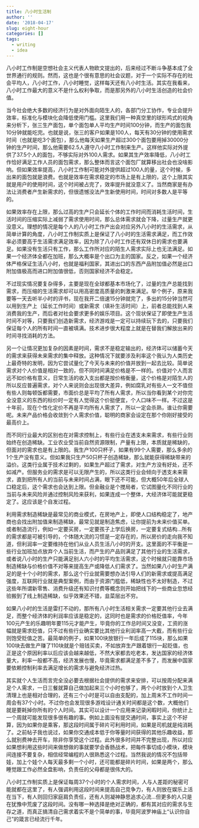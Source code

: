 ```yaml
---
title: 八小时生活制
author: ''
date: '2018-04-17'
slug: eight-hour
categories: []
tags:
  - writing
  - idea
---
```

八小时工作制是空想社会主义代表人物欧文提出的，后来经过不断斗争基本成了全世界通行的规则。然而，这也是个很有意思的社会议题，对于一个实际不存在的社会平均人，八小时工作，八小时睡觉，这样每天还有八小时生活。其实在我看来，八小时工作最大的意义不是什么权利争取，而是那另外的八小时生活创造的社会价值。

当今社会绝大多数的经济行为是对外面向陌生人的，各部门分工协作，专业会提升效率，标准化与模块化会降低使用门槛。这里我们用一种真空里的球形鸡式的视角来分析下，张三生产面包，单个面包单人平均生产时间100分钟，而生产的面包我10分钟就能吃完。也就是说，张三的客户如果是100人，每天有30分钟的使用需求时间（也就是吃3个面包），那么他每天如果生产超过300个面包要用掉30000分钟的生产时间，那么他需要62.5人遵守八小时工作制来生产。这样他实际对外提供了37.5个人的面包，不够实际对外100人需求。如果其生产效率降低，八小时工作恰好满足工作人员的面包需求，那么整体而言这个面包厂就算移出社会也没啥影响。但如果效率提高，八小时工作制可能对外提供超过100人的量，这个时候，多出来的面包就是浪费。也就是效率在需求稳定的市场上是有上限的，这个上限其实就是用户的使用时间，这个时间被占完了，效率提升就没意义了。当然商家是有办法让消费者产生新需求的，但很遗憾没法产生新使用时间，时间对多数人是平等的。

如果效率存在上限，那么过高的生产只会延长个体的工作时间而消耗生活时间，生活时间的压缩实际上减弱了需求使用时间，那么总体需求就会下降，过量生产就更没意义。理想的情况是每个人的八小时工作产出会对应另外八小时的生活需求，从简单计算的角度，八小时工作制实质上是保证了八小时的生活需求满足，而工作效率必须要高于生活需求满足效率，因为除了八小时工作还有双休日的需求也要满足。如果没有生活只有工作，那么工作所对应的陌生人需求实际上也无法满足。如果一个经济体全都在加班，那么大概率是个出口为主的国家。反之，如果一个经济体严格保证生活八小时，也就是福利国家，其进出口的东西产品附加值必然是出口附加值极高而进口附加值很低，否则国家经济不会稳定。

不过现实情况要复杂得多，主要是现在全球都基本市场化了，过量的生产总能找到需求，而压缩的生活需求却可以用高密度高质量的刺激来满足。举个例子，原来我要等一天去听半小时的评书，现在我开二倍速15分钟就完了，多出的15分钟当然可以用到生产上（延长工作时间）或新需求（填补生活时间）上，前者总能找到人来消费我的生产，而后者对社会要求更多的娱乐项目。这个现状保证了即使生产生活时间不对等，只要我们创造新需求，经济游戏是一定可以持续玩下去的，只要我们保证每个人的所有时间一直被填满。技术进步很大程度上就是在替我们解放出来的时间寻找消耗的方法。

另一个让情况更加复杂的因素是时间，需求不是稳定输出的，经济体可以储蓄今天的需求来获得未来需求的集中释放。这种情况下就要涉及利率这个我认为人类历史上最奇特的发明，因为它尝试量化了今天与未来的价值并放到一起去比较。简单说需求对个人价值是相对一致的，但不同时间满足价格是不一样的。价值对个人而言远不如价格有意义，日常生活的收入支出都是按价格衡量，这个价格是对陌生人的所以反应普遍需求，对个人来说则会出现很大差异，例如腐乳对有些人一文不值但有些人则每顿饭都需要，市面价总是平均了所有人需求，所以当你看到某个对你完全没意义的东西的标价时一定有人觉得这个价挺便宜，个人口味不一样。不过这是十年前，现在个性化定价不再是平均所有人需求了，所以一定会杀熟，谁让你需要呢。未来产品价格会收敛到个人需求价值，聪明的商家会设定在那个你刚好接受的最高价上。

而不同行业最大的区别也在对需求控制上，有些行业在透支未来需求，有些行业则始终在创造稀缺。工业农业受当前自然资源限制，产量有上限，本质就是稀缺的，但面对的需求也是有上限的。我生产100只杯子，如果有99个人需要，那么多余的1个生产没有意义。但如果我只生产50只杯子创造稀缺，那么就能获得稀缺带来的溢价。这类行业属于技术过剩的，如果生产超过了需求，对生产方没有好处，还不如减产。但服务业的需求是可以无限产生的，所以这类行业会倾向于透支未来需求，直到把所有人的当前与未来时间占满，眼下还不可能，但大概50年后全球人口稳定后，这个需求也会达到上限。但金融业是个搅局者，它试图量化不同行业的当前与未来风险并通过控制风险来获利，如果连成一个整体，大经济体可能就更稳定了。这应该是个自发过程。

利用需求制造稀缺是最常见的商业模式，在房地产上，即使人口结构稳定了，地产商也会找出附加值来制造稀缺，最常见就是制造焦虑，让你提前为未来价值买单。或者制造流行，例如一定要买房，一定要孩子上学后换房，一定要复式结构…所有的需求都是可被引导的，个体随大流的习惯是一定存在的，所以房价的走向我不知道，但利润率一定要维持在他们从业人员生活八小时的开支。这里面的不平衡是一些行业加班加点放弃个人当前生活，而产生的产品则满足了其他行业的生活需求，或者说八小时的生产只能满足别人六小时的平均生活需求，这个时候就只能靠市场制造稀缺与价格价值不对等来提高生产或降低人们需求了。当然如果八小时生产满足的是十个小时的需求，那么这个行业就需要想办法引导人们的新需求或提高满足强度，互联网行业就是典型案例，而由于资源门槛低，稀缺性也不太好制造，不过这些年所谓新零售、消费升级还有知识付费等概念则开始把线下的一些商业忽悠经验搬到了线上制造稀缺，似乎效果还不错，韭菜层出不穷。

如果八小时的生活是雷打不动的，那所有八小时生活相关需求一定要其他行业去满足，而整个经济体的利润率应该是稳定的，这同时也是需求的价格贬值率，今年100元产生的乐趣明年要115元才能产生，毕竟你的工作总时间又没变，工资的涨幅就是需求贬值，只不过有些行业确实要比其他行业利润率高一大截，而有些行业则饱受贬值之苦。最简单的例子，如果100块放银行一年后成了115块，那么如果100块去做生产赚了110块就是个赔钱买卖，不如放弃生产跟着银行一起贬值，也正是这个原因利率以后应该会越来越低，不然大家都去吃老本，发达国家的经济体量大，利率一般都不高，经济发展也慢，毕竟需求都满足差不多了，而发展中国家要依赖控制利率去满足增长的需求与避免经济过热。

其实就个人生活而言完全没必要去根据社会提供的需求来安排，可以按周分配来满足个人需求，一日三餐就算自己做加起来三个小时也够了，两个小时放到个人卫生清理上也是相对合理的，还有三个小时是可以自由支配的，加上周末不工作时间一周会有37个小时。不过你也会发现很多游戏设计通关时间都是这个数，大概他们就是要耗掉你所有的个人时间。其实可以设计一个应用来记录闲暇时间，你统计上一个周就可能发现很多很有趣的事。例如上面没有提交通时间，事实上这个不好算，因为如果你是乘客，那这段时间属于碎片可利用时间，如果是司机就是纯消耗了。之前帖子我也说过，如果你交通成本低于你等量时间获得的其他乐趣收益，那么就别费神去开车，除非你享受这个过程。此外很多时间并不完整出现，所以对应如果想利用这些时间来做想做的事就要学会香肠战术，把每件事切成小模块，模块间连接不要复杂，相信经常编程的人很熟悉这个过程。当然我说的情况不包括带娃，加上个娃个人每天最多剩一个小时，还可能都是碎片时间，如果是两个，那么睡觉跟工作必然全盘影响，负责任的父母都是很伟大的。

八小时工作制实质上是保证每周37个小时的个人需求时间，人与人差距的秘密可能就都在这里了，有人强调利用这段时间来提高自己竞争力，有人则放在娱乐上活在当下，有人则回归家庭肩负责任，还有人则凝神静思追求心流…但更多的人只是在犹豫中荒废了这段时间。没有哪一种选择是绝对正确的，都有其对应的需求与生存之道，而真正搞清自己需求着实不是个简单的事，毕竟阿波罗神庙上“认识你自己”的箴言已经流行千年。